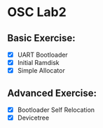 # OSC Lab2
## Basic Exercise:
- [x] UART Bootloader
- [x] Initial Ramdisk
- [x] Simple Allocator 

## Advanced Exercise:
- [x] Bootloader Self Relocation
- [x] Devicetree
